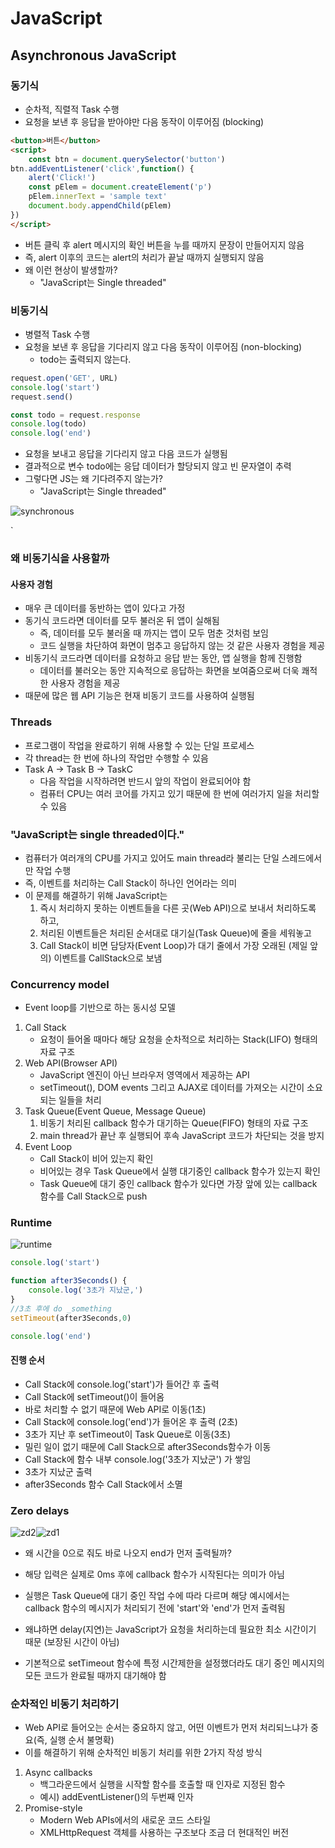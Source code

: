 # JavaScript

## Asynchronous JavaScript

### 동기식

- 순차적, 직렬적 Task 수행
- 요청을 보낸 후 응답을 받아야만 다음 동작이 이루어짐 (blocking)

```html
<button>버튼</button>
<script>
    const btn = document.querySelector('button')
btn.addEventListener('click',function() {
    alert('Click!')
    const pElem = document.createElement('p')
    pElem.innerText = 'sample text'
    document.body.appendChild(pElem)
})
</script>
```

- 버튼 클릭 후 alert 메시지의 확인 버튼을 누를 때까지 문장이 만들어지지 않음
- 즉, alert 이후의 코드는 alert의 처리가 끝날 때까지 실행되지 않음
- 왜 이런 현상이 발생할까?
  - "JavaScript는 Single threaded"

 ### 비동기식

- 병렬적 Task 수행
- 요청을 보낸 후 응답을 기다리지 않고 다음 동작이 이루어짐 (non-blocking)
  - todo는 출력되지 않는다. 

```javascript
request.open('GET', URL)
console.log('start')
request.send()

const todo = request.response
console.log(todo)
console.log('end')
```

- 요청을 보내고 응답을 기다리지 않고 다음 코드가 실행됨
- 결과적으로 변수 todo에는 응답 데이터가 할당되지 않고 빈 문자열이 추력
- 그렇다면 JS는 왜 기다려주지 않는가?
  - "JavaScript는 Single threaded"

![synchronous](14_JavaScript_Asynchronous.assets/synchronous.png)

`

### 왜 비동기식을 사용할까

#### 사용자 경험

- 매우 큰 데이터를 동반하는 앱이 있다고 가정
- 동기식 코드라면 데이터를 모두 불러온 뒤 앱이 실해됨
  - 즉, 데이터를 모두 불러올 때 까지는 앱이 모두 멈춘 것처럼 보임
  - 코드 실행을 차단하여 화면이 멈추고 응답하지 않는 것 같은 사용자 경험을 제공
- 비동기식 코드라면 데이터를 요청하고 응답 받는 동안, 앱 실행을 함께 진행함
  - 데이터를 불러오는 동안 지속적으로 응답하는 화면을 보여줌으로써 더욱 쾌적한 사용자 경험을 제공
- 때문에 많은 웹 API 기능은 현재 비동기 코드를 사용하여 실행됨 

### Threads

- 프로그램이 작업을 완료하기 위해 사용할 수 있는 단일 프로세스
- 각 thread는 한 번에 하나의 작업만 수행할 수 있음
- Task A -> Task B -> TaskC
  - 다음 작업을 시작하려면 반드시 앞의 작업이 완료되어야 함
  - 컴퓨터 CPU는 여러 코어를 가지고 있기 때문에 한 번에 여러가지 일을 처리할 수 있음 

### "JavaScript는 single threaded이다."

- 컴퓨터가 여러개의 CPU를 가지고 있어도 main thread라 불리는 단일 스레드에서만 작업 수행
- 즉, 이벤트를 처리하는 Call Stack이 하나인 언어라는 의미
- 이 문제를 해결하기 위해 JavaScript는 
  1. 즉시 처리하지 못하는 이벤트들을 다른 곳(Web API)으로 보내서 처리하도록 하고,
  2. 처리된 이벤트들은 처리된 순서대로 대기실(Task Queue)에 줄을 세워놓고
  3. Call Stack이 비면 담당자(Event Loop)가 대기 줄에서 가장 오래된 (제일 앞의) 이벤트를 CallStack으로 보냄 

### Concurrency model

- Event loop를 기반으로 하는 동시성 모델

1. Call Stack
   - 요청이 들어올 때마다 해당 요청을 순차적으로 처리하는 Stack(LIFO) 형태의 자료 구조
2. Web API(Browser API)
   - JavaScript 엔진이 아닌 브라우저 영역에서 제공하는 API
   - setTimeout(), DOM events 그리고 AJAX로 데이터를 가져오는 시간이 소요되는 일들을 처리
3. Task Queue(Event Queue, Message Queue)
   1. 비동기 처리된 callback 함수가 대기하는 Queue(FIFO) 형태의 자료 구조
   2. main thread가 끝난 후 실행되어 후속 JavaScript 코드가 차단되는 것을 방지
4. Event Loop
   - Call Stack이 비어 있는지 확인
   - 비어있는 경우 Task Queue에서 실행 대기중인 callback 함수가 있는지 확인
   - Task Queue에 대기 중인 callback 함수가 있다면 가장 앞에 있는 callback 함수를 Call Stack으로 push

### Runtime

![runtime](14_JavaScript_Asynchronous.assets/runtime.png)

```javascript
console.log('start')

function after3Seconds() {
    console.log('3초가 지났군,')
}
//3초 후에 do _something
setTimeout(after3Seconds,0)

console.log('end')
```

#### 진행 순서

- Call Stack에 console.log('start')가 들어간 후 출력
- Call Stack에 setTimeout()이 들어옴
- 바로 처리할 수 없기 때문에 Web API로 이동(1초)
- Call Stack에 console.log('end')가 들어온 후 출력 (2초)
- 3초가 지난 후 setTimeout이 Task Queue로 이동(3초)
- 밀린 일이 없기 때문에 Call Stack으로 after3Seconds함수가 이동
- Call Stack에 함수 내부 console.log('3초가 지났군') 가 쌓임
- 3초가 지났군 출력 
- after3Seconds 함수 Call Stack에서 소멸 

### Zero delays



![zd2](14_JavaScript_Asynchronous.assets/zd2.PNG)![zd1](14_JavaScript_Asynchronous.assets/zd1.PNG)

- 왜 시간을 0으로 줘도 바로 나오지 end가 먼저 출력될까?

- 해당 입력은 실제로 0ms 후에 callback 함수가 시작된다는 의미가 아님 
- 실행은 Task Queue에 대기 중인 작업 수에 따라 다르며 해당 예시에서는 callback 함수의 메시지가 처리되기 전에 'start'와 'end'가 먼저 출력됨
- 왜냐하면 delay(지연)는 JavaScript가 요청을 처리하는데 필요한 최소 시간이기 때문 (보장된 시간이 아님)
- 기본적으로 setTimeout 함수에 특정 시간제한을 설정했더라도 대기 중인 메시지의 모든 코드가 완료될 때까지 대기해야 함 



### 순차적인 비동기 처리하기

- Web API로 들어오는 순서는 중요하지 않고, 어떤 이벤트가 먼저 처리되느냐가 중요(즉, 실행 순서 불명확)
- 이를 해결하기 위해 순차적인 비동기 처리를 위한 2가지 작성 방식

1. Async callbacks
   - 백그라운드에서 실행을 시작할 함수를 호출할 때 인자로 지정된 함수
   - 예시) addEventListener()의 두번째 인자
2. Promise-style
   - Modern Web APIs에서의 새로운 코드 스타일
   - XMLHttpRequest 객체를 사용하는 구조보다 조금 더 현대적인 버전 
